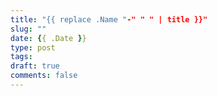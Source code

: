 ```yaml
---
title: "{{ replace .Name "-" " " | title }}"
slug: ""
date: {{ .Date }}
type: post
tags:
draft: true
comments: false
---
```


